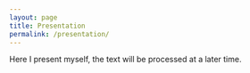 ```yaml
---
layout: page
title: Presentation
permalink: /presentation/
---
```

Here I present myself, the text will be processed at a later time.
